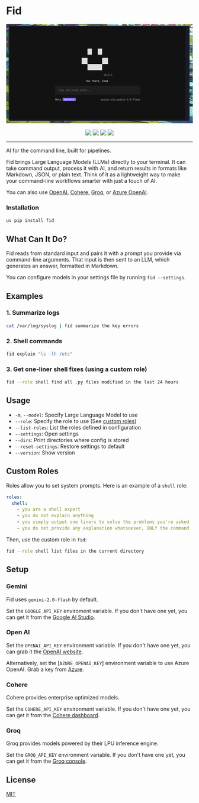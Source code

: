 # Fid

<p align="center">
  <img src="./docs/fid-tui.png">
</p>

<div align="center">
  <img src="https://badges.ws/pypi/v/fid" />
  <img src="https://badges.ws/pypi/python/fid" />
  <img src="https://badges.ws/pypi/status/fid" />
  <img src="https://badges.ws/pypi/l/fid" />
</div>

---

AI for the command line, built for pipelines.

Fid brings Large Language Models (LLMs) directly to your terminal. It can take command output, process it with AI, and return results in formats like Markdown, JSON, or plain text. Think of it as a lightweight way to make your command-line workflows smarter with just a touch of AI.

You can also use [OpenAI], [Cohere], [Groq], or [Azure OpenAI].

[OpenAI]: https://platform.openai.com/account/api-keys
[Cohere]: https://dashboard.cohere.com/api-keys
[Groq]: https://console.groq.com/keys
[Azure OpenAI]: https://azure.microsoft.com/en-us/products/cognitive-services/openai-service

### Installation

```bash
uv pip install fid
```

## What Can It Do?

Fid reads from standard input and pairs it with a prompt you provide via command-line arguments. That input is then sent to an LLM, which generates an answer, formatted in Markdown.

You can configure models in your settings file by running
`fid --settings`.

## Examples

### 1. Summarize logs

```bash
cat /var/log/syslog | fid summarize the key errors
```

### 2. Shell commands

```bash
fid explain "ls -lh /etc"
```

### 3. Get one-liner shell fixes (using a custom role)

```bash
fid --role shell find all .py files modified in the last 24 hours
```

## Usage

- `-m`, `--model`: Specify Large Language Model to use
- `--role`: Specify the role to use (See [custom roles](#custom-roles))
- `--list-roles`: List the roles defined in configuration
- `--settings`: Open settings
- `--dirs`: Print directories where config is stored
- `--reset-settings`: Restore settings to default
- `--version`: Show version

## Custom Roles

Roles allow you to set system prompts. Here is an example of a `shell` role:

```yaml
roles:
  shell:
    - you are a shell expert
    - you do not explain anything
    - you simply output one liners to solve the problems you're asked
    - you do not provide any explanation whatsoever, ONLY the command
```

Then, use the custom role in `fid`:

```sh
fid --role shell list files in the current directory
```

## Setup

### Gemini

Fid uses `gemini-2.0-flash` by default.

Set the `GOOGLE_API_KEY` enviroment variable. If you don't have one yet,
you can get it from the [Google AI Studio](https://aistudio.google.com/apikey).

### Open AI

Set the `OPENAI_API_KEY` environment variable. If you don't have one yet, you
can grab it the [OpenAI website](https://platform.openai.com/account/api-keys).

Alternatively, set the [`AZURE_OPENAI_KEY`] environment variable to use Azure
OpenAI. Grab a key from [Azure](https://azure.microsoft.com/en-us/products/cognitive-services/openai-service).

### Cohere

Cohere provides enterprise optimized models.

Set the `COHERE_API_KEY` environment variable. If you don't have one yet, you can
get it from the [Cohere dashboard](https://dashboard.cohere.com/api-keys).

### Groq

Groq provides models powered by their LPU inference engine.

Set the `GROQ_API_KEY` environment variable. If you don't have one yet, you can
get it from the [Groq console](https://console.groq.com/keys).

## License

[MIT](https://github.com/chamanbravo/fid/raw/main/LICENSE)

